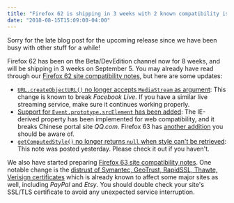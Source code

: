 ```yaml
---
title: "Firefox 62 is shipping in 3 weeks with 2 known compatibility issues"
date: "2018-08-15T15:09:00-04:00"
---
```

Sorry for the late blog post for the upcoming release since we have been busy with other stuff for a while!

Firefox 62 has been on the Beta/DevEdition channel now for 8 weeks, and will be shipping in 3 weeks on September 5. You may already have read through our [Firefox 62 site compatibility notes](https://www.fxsitecompat.com/en-CA/versions/62/), but here are some updates:

* [`URL.createObjectURL()` no longer accepts `MediaStream` as argument](https://www.fxsitecompat.com/en-CA/docs/2018/url-createobjecturl-no-longer-accepts-mediastream-as-argument/): This change is known to break *Facebook Live*. If you have a similar live streaming service, make sure it continues working properly.
* [Support for `Event.prototype.srcElement` has been added](https://www.fxsitecompat.com/en-CA/docs/2018/support-for-event-prototype-srcelement-has-been-added/): The IE-derived property has been implemented for web compatibility, and it breaks Chinese portal site *QQ.com*. Firefox 63 has [another addition](https://www.fxsitecompat.com/en-CA/docs/2018/window-event-has-been-added-for-compatibility-but-some-browser-detections-are-broken/) you should be aware of.
* [`getComputedStyle()` no longer returns `null` when style can't be retrieved](https://www.fxsitecompat.com/en-CA/docs/2018/getcomputedstyle-no-longer-returns-null-when-style-can-t-be-retrieved/): This note was posted yesterday. Please check it out if you haven't.

We also have started preparing [Firefox 63 site compatibility notes](https://www.fxsitecompat.com/en-CA/versions/63/). One notable change is the [distrust of Symantec, GeoTrust, RapidSSL, Thawte, Verisign certificates](https://www.fxsitecompat.com/en-CA/docs/2018/symantec-geotrust-rapidssl-thawte-verisign-certificates-will-all-be-distrusted-in-october-2018/) which is already known to affect some major sites as well, including *PayPal* and *Etsy*. You should double check your site's SSL/TLS certificate to avoid any unexpected service interruption.
